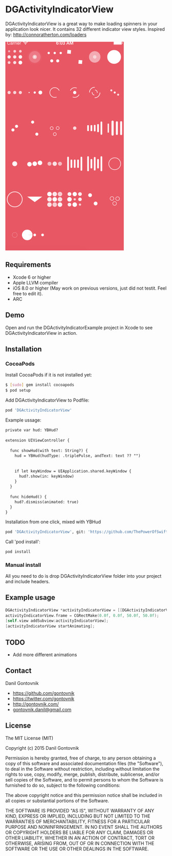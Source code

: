 # DGActivityIndicatorView
DGActivityIndicatorView is a great way to make loading spinners in your application look nicer. It contains 32 different indicator view styles. Inspired by: http://connoratherton.com/loaders

![alt tag](https://raw.githubusercontent.com/gontovnik/DGActivityIndicatorView/master/DGActivityIndicatorView.gif)

## Requirements
* Xcode 6 or higher
* Apple LLVM compiler
* iOS 8.0 or higher (May work on previous versions, just did not testit. Feel free to edit it).
* ARC

## Demo

Open and run the DGActivityIndicatorExample project in Xcode to see DGActivityIndicatorView in action.

## Installation

### CocoaPods

Install CocoaPods if it is not installed yet:

``` bash
$ [sudo] gem install cocoapods
$ pod setup
```

Add DGActivityIndicatorView to Podfile:

``` bash
pod 'DGActivityIndicatorView'
```
Example ussage:

``` 
private var hud: YBHud?

extension UIViewController {
  
  func showHud(with text: String?) {
    hud = YBHud(hudType: .triplePulse, andText: text ?? "")
    
    
    if let keyWindow = UIApplication.shared.keyWindow {
      hud?.show(in: keyWindow)
    }
  }
  
  func hideHud() {
    hud?.dismiss(animated: true)
  }
}
```


Installation from one click, mixed with YBHud
``` bash
pod 'DGActivityIndicatorView', git: 'https://github.com/ThePowerOfSwift/DGActivityIndicatorView'
```

Call 'pod install':

``` bash
pod install
```

### Manual install

All you need to do is drop DGActivityIndicatorView folder into your project and include headers.

## Example usage

``` objective-c
DGActivityIndicatorView *activityIndicatorView = [[DGActivityIndicatorView alloc] initWithType:DGActivityIndicatorAnimationTypeDoubleBounce tintColor:[UIColor whiteColor] size:20.0f];
activityIndicatorView.frame = CGRectMake(0.0f, 0.0f, 50.0f, 50.0f);
[self.view addSubview:activityIndicatorView];
[activityIndicatorView startAnimating];
```

## TODO

* Add more different animations

## Contact

Danil Gontovnik

- https://github.com/gontovnik
- https://twitter.com/gontovnik
- http://gontovnik.com/
- gontovnik.danil@gmail.com

## License

The MIT License (MIT)

Copyright (c) 2015 Danil Gontovnik

Permission is hereby granted, free of charge, to any person obtaining a copy
of this software and associated documentation files (the "Software"), to deal
in the Software without restriction, including without limitation the rights
to use, copy, modify, merge, publish, distribute, sublicense, and/or sell
copies of the Software, and to permit persons to whom the Software is
furnished to do so, subject to the following conditions:

The above copyright notice and this permission notice shall be included in all
copies or substantial portions of the Software.

THE SOFTWARE IS PROVIDED "AS IS", WITHOUT WARRANTY OF ANY KIND, EXPRESS OR
IMPLIED, INCLUDING BUT NOT LIMITED TO THE WARRANTIES OF MERCHANTABILITY,
FITNESS FOR A PARTICULAR PURPOSE AND NONINFRINGEMENT. IN NO EVENT SHALL THE
AUTHORS OR COPYRIGHT HOLDERS BE LIABLE FOR ANY CLAIM, DAMAGES OR OTHER
LIABILITY, WHETHER IN AN ACTION OF CONTRACT, TORT OR OTHERWISE, ARISING FROM,
OUT OF OR IN CONNECTION WITH THE SOFTWARE OR THE USE OR OTHER DEALINGS IN THE
SOFTWARE.
